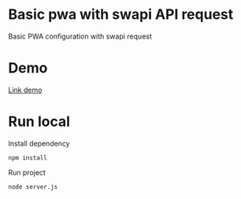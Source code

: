 # Basic pwa with swapi API request

Basic PWA configuration with swapi request

# Demo

[Link demo](https://kevinccbsg.github.io/basic-pwa-swapi/)

# Run local

Install dependency

```
npm install
```

Run project

```
node server.js
```

